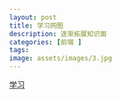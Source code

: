 ```yaml
---
layout: post
title: 学习网图
description: 逐渐拓展知识面
categories: [前端 ]
tags: 
image: assets/images/3.jpg
---
```



[学习](![]({{site.url}}/assets/images/css/中心主题.png))
